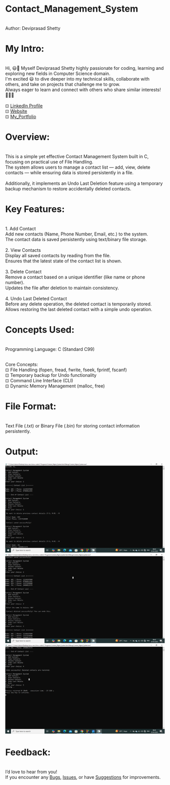 # Contact_Management_System

<br> Author: Deviprasad Shetty
<br> 

# My Intro:

<br> Hi, 😃👋 Myself Deviprasad Shetty highly passionate for coding, learning and exploring new fields in Computer Science domain. 
<br> I'm excited 😃 to dive deeper into my technical skills, collaborate with others, and take on projects that challenge me to grow. 
<br> Always eager to learn and connect with others who share similar interests! 🤗🧑‍💻
<br> 
<br> ⊡⁠ [LinkedIn Profile](https://www.linkedin.com/in/deviprasad-shetty-4bba49313)
<br> ⊡⁠ [Website]()
<br> ⊡⁠ [My_Portfolio](https://github.com/DeviprasadShetty9833/My_Portfolio)
<br> 

# Overview:

<br> This is a simple yet effective Contact Management System built in C, focusing on practical use of File Handling.
<br> The system allows users to manage a contact list — add, view, delete contacts — while ensuring data is stored persistently in a file.
<br> 
<br> Additionally, it implements an Undo Last Deletion feature using a temporary backup mechanism to restore accidentally deleted contacts.
<br> 

# Key Features:

<br> 1. Add Contact
<br> Add new contacts (Name, Phone Number, Email, etc.) to the system.
<br> The contact data is saved persistently using text/binary file storage.
<br> 
<br> 2. View Contacts
<br> Display all saved contacts by reading from the file.
<br> Ensures that the latest state of the contact list is shown.
<br> 
<br> 3. Delete Contact
<br> Remove a contact based on a unique identifier (like name or phone number).
<br> Updates the file after deletion to maintain consistency.
<br> 
<br> 4. Undo Last Deleted Contact
<br> Before any delete operation, the deleted contact is temporarily stored.
<br> Allows restoring the last deleted contact with a simple undo operation.
<br> 

# Concepts Used:

<br> Programming Language: C (Standard C99)

<br> Core Concepts:
<br> ⊡⁠ File Handling (fopen, fread, fwrite, fseek, fprintf, fscanf)
<br> ⊡⁠ Temporary backup for Undo functionality
<br> ⊡⁠ Command Line Interface (CLI)
<br> ⊡⁠ Dynamic Memory Management (malloc, free)
<br> 

# File Format:

<br> Text File (.txt) or Binary File (.bin) for storing contact information persistently.

# Output:

![image alt](https://github.com/DeviprasadShetty9833/Contact-Management-System-/blob/1ac95dab201e666cbeed471f977b3e0485c59e22/Output1.png)
![image alt](https://github.com/DeviprasadShetty9833/Contact-Management-System-/blob/dace4dee6cd7db1088e687389d892c4db02a2c7f/Output2.png)
![image alt](https://github.com/DeviprasadShetty9833/Contact-Management-System-/blob/60b0eb6449aa3b83bf4dfee5dc5b9c9efc3e82fa/Output3.png)

# Feedback:
<br> I’d love to hear from you!
<br> If you encounter any [Bugs](https://github.com/DeviprasadShetty9833/Contact_Management_System/blob/main/Issue_Template/Bug_report.md), [Issues](https://github.com/DeviprasadShetty9833/Contact_Management_System/issues), or have [Suggestions](https://github.com/DeviprasadShetty9833/Cube.py/blob/main/Issue_Template/Features_report.md) for improvements.
